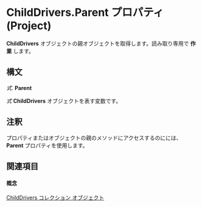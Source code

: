 
# ChildDrivers.Parent プロパティ (Project)

 **ChildDrivers** オブジェクトの親オブジェクトを取得します。読み取り専用で **作業** します。


## 構文

 _式_. **Parent**

 _式_ **ChildDrivers** オブジェクトを表す変数です。


## 注釈

プロパティまたはオブジェクトの親のメソッドにアクセスするのにには、  **Parent** プロパティを使用します。


## 関連項目


#### 概念


[ChildDrivers コレクション オブジェクト](5260ab69-f81a-3466-c969-d84a2c60551e.md)